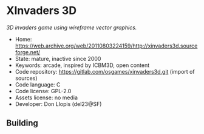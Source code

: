 # XInvaders 3D

_3D invaders game using wireframe vector graphics._

- Home: https://web.archive.org/web/20110803224159/http://xinvaders3d.sourceforge.net/
- State: mature, inactive since 2000
- Keywords: arcade, inspired by ICBM3D, open content
- Code repository: https://gitlab.com/osgames/xinvaders3d.git (import of sources)
- Code language: C
- Code license: GPL-2.0
- Assets license: no media
- Developer: Don Llopis (del23@SF)

## Building
